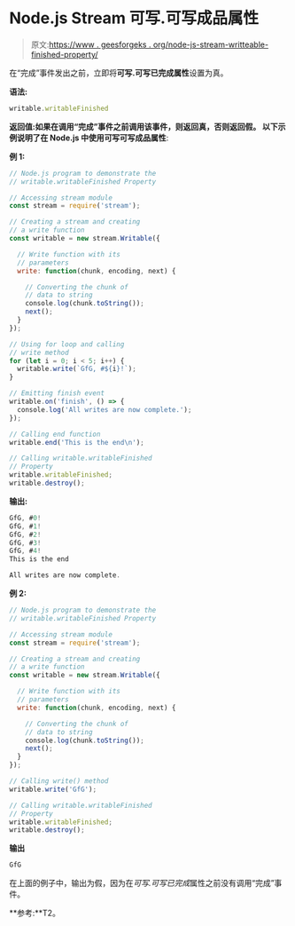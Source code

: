 # Node.js Stream 可写.可写成品属性

> 原文:[https://www . geesforgeks . org/node-js-stream-writteable-finished-property/](https://www.geeksforgeeks.org/node-js-stream-writable-writablefinished-property/)

在“完成”事件发出之前，立即将**可写.可写已完成属性**设置为真。

**语法:**

```js
writable.writableFinished
```

**返回值:**如果在调用“完成”事件之前调用该事件，则返回真，否则返回假。
以下示例说明了在 Node.js 中使用**可写可写成品属性**:

**例 1:**

```js
// Node.js program to demonstrate the     
// writable.writableFinished Property

// Accessing stream module
const stream = require('stream');

// Creating a stream and creating 
// a write function
const writable = new stream.Writable({

  // Write function with its 
  // parameters
  write: function(chunk, encoding, next) {

    // Converting the chunk of
    // data to string
    console.log(chunk.toString());
    next();
  }
});

// Using for loop and calling 
// write method 
for (let i = 0; i < 5; i++) {
  writable.write(`GfG, #${i}!`);
}

// Emitting finish event
writable.on('finish', () => {
  console.log('All writes are now complete.');
});

// Calling end function
writable.end('This is the end\n');

// Calling writable.writableFinished  
// Property
writable.writableFinished;
writable.destroy();
```

**输出:**

```js
GfG, #0!
GfG, #1!
GfG, #2!
GfG, #3!
GfG, #4!
This is the end

All writes are now complete.

```

**例 2:**

```js
// Node.js program to demonstrate the     
// writable.writableFinished Property

// Accessing stream module
const stream = require('stream');

// Creating a stream and creating 
// a write function
const writable = new stream.Writable({

  // Write function with its 
  // parameters
  write: function(chunk, encoding, next) {

    // Converting the chunk of
    // data to string
    console.log(chunk.toString());
    next();
  }
});

// Calling write() method
writable.write('GfG');

// Calling writable.writableFinished  
// Property
writable.writableFinished;
writable.destroy();
```

**输出**

```js
GfG
```

在上面的例子中，输出为假，因为在*可写.可写已完成*属性之前没有调用“完成”事件。

**参考:**T2。